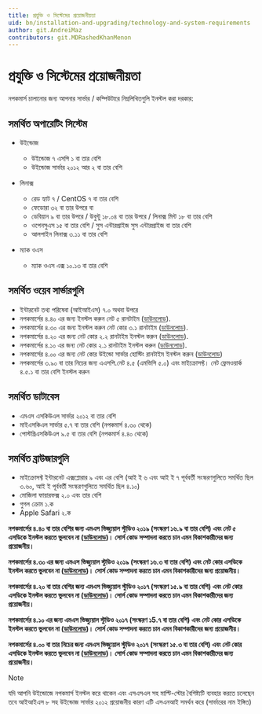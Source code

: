 ```yaml
---
title: প্রযুক্তি ও সিস্টেমের প্রয়োজনীয়তা
uid: bn/installation-and-upgrading/technology-and-system-requirements
author: git.AndreiMaz
contributors: git.MDRashedKhanMenon
---
```


# প্রযুক্তি ও সিস্টেমের প্রয়োজনীয়তা

নপকমার্স চালানোর জন্য আপনার সার্ভার / কম্পিউটারে নিম্নলিখিতগুলি ইনস্টল করা দরকার:

## সমর্থিত অপারেটিং সিস্টেম

* উইন্ডোজ
  * উইন্ডোজ ৭ এসপি ১ বা তার বেশি
  * উইন্ডোজ সার্ভার ২০১২ আর ২ বা তার বেশি

* লিনাক্স
  * রেড হ্যাট ৭ / CentOS ৭ বা তার বেশি
  * ফেডোরা ৩২ বা তার উপরে বা
  * ডেবিয়ান ৯ বা তার উপরে / উবুন্টু ১৮.০৪ বা তার উপরে / লিনাক্স মিন্ট ১৮ বা তার বেশি
  * ওপেনসুএস ১৫ বা তার বেশি / সুস এন্টারপ্রাইজ সুস এন্টারপ্রাইজ বা তার বেশি
  * আলপাইন লিনাক্স ৩.১১ বা তার বেশি

* ম্যাক ওএস
  * ম্যাক ওএস এক্স ১০.১৩ বা তার বেশি

## সমর্থিত ওয়েব সার্ভারগুলি

* ইন্টারনেট তথ্য পরিষেবা (আইআইএস) ৭.০ অথবা উপরে
* নপকমার্সের ৪.৪০ এর জন্য ইনস্টল করুন নেট ৫ রানটাইম ([ডাউনলোড](https://dotnet.microsoft.com/ডাউনলোড/dotnet/thank-you/runtime-aspnetcore-5.0.3-windows-hosting-bundle-installer)).
* নপকমার্সের ৪.৩০ এর জন্য  ইনস্টল করুন নেট কোর ৩.১ রানটাইম ([ডাউনলোড](https://dotnet.microsoft.com/ডাউনলোড/dotnet-core/thank-you/runtime-aspnetcore-3.1.3-windows-hosting-bundle-installer)).
* নপকমার্সের ৪.২০ এর জন্য নেট কোর ২.২ রানটাইম ইনস্টল করুন ([ডাউনলোড](https://dotnet.microsoft.com/ডাউনলোড)).
* নপকমার্সের ৪.১০ এর জন্য নেট কোর ২.১ রানটাইম ইনস্টল করুন ([ডাউনলোড](https://dotnet.microsoft.com/ডাউনলোড)).
* নপকমার্সের ৪.০০ এর জন্য নেট কোর উইন্ডো সার্ভার হোস্টিং রানটাইম ইনস্টল করুন ([ডাউনলোড](https://dotnet.microsoft.com/ডাউনলোড))
* নপকমার্সের ৩.৯০ বা তার নিচের জন্য এএসপি.নেট ৪.৫ (এমভিসি ৫.০) এবং মাইক্রোসফ্ট। নেট ফ্রেমওয়ার্ক ৪.৫.১ বা তার বেশি ইনস্টল করুন

## সমর্থিত ডাটাবেস

* এমএস এসকিউএল সার্ভার ২০১২ বা তার বেশি
* মাইএসকিএল সার্ভার ৫.৭ বা তার বেশি (নপকমার্স ৪.৩০ থেকে)
* পোস্টগ্রিএসকিউএল ৯.৫ বা তার বেশি (নপকমার্স ৪.৪০ থেকে)

## সমর্থিত ব্রাউজারগুলি

* মাইক্রোসফ্ট ইন্টারনেট এক্সপ্লোরার ৯ এবং এর বেশি (আই ই ৬ এবং আই ই ৭ পূর্ববর্তী সংস্করণগুলিতে সমর্থিত ছিল ৩.৬০, আই ই পূর্ববর্তী সংস্করণগুলিতে সমর্থিত ছিল ৪.১০)
* মোজিলা ফায়ারফক্স ২.০ এবং তার বেশি
* গুগল ক্রোম ১.ক
* Apple Safari ২.ক

**নপকমার্সের  ৪.৪০ বা তার বেশির জন্য এমএস ভিজ্যুয়াল স্টুডিও ২০১৯ (সংস্করণ ১৬.৯ বা তার বেশি) এবং নেট ৫ এসডিকে ইনস্টল করতে ভুলবেন না ([ডাউনলোড](https://dotnet.microsoft.com/ডাউনলোড/dotnet/thank-you/sdk-5.0.200-windows-x64-installer))। সোর্স কোড সম্পাদনা করতে চান এমন বিকাশকারীদের জন্য প্রয়োজনীয়।**

**নপকমার্সের  ৪.৩০ এর জন্য এমএস ভিজ্যুয়াল স্টুডিও ২০১৯ (সংস্করণ ১৬.৩ বা তার বেশি) এবং নেট কোর এসডিকে ইনস্টল করতে ভুলবেন না ([ডাউনলোড](https://dotnet.microsoft.com/ডাউনলোড/dotnet-core/thank-you/sdk-3.1.201-windows-x64-installer))। সোর্স কোড সম্পাদনা করতে চান এমন বিকাশকারীদের জন্য প্রয়োজনীয়।**

**নপকমার্সের ৪.২০ বা তার বেশির জন্য এমএস ভিজ্যুয়াল স্টুডিও ২০১৭ (সংস্করণ ১৫.৯ বা তার বেশি) এবং নেট কোর এসডিকে ইনস্টল করতে ভুলবেন না ([ডাউনলোড](https://dotnet.microsoft.com/ডাউনলোড))। সোর্স কোড সম্পাদনা করতে চান এমন বিকাশকারীদের জন্য প্রয়োজনীয়।**

**নপকমার্সের ৪.১০ এর জন্য এমএস ভিজ্যুয়াল স্টুডিও ২০১৭ (সংস্করণ ১5.৭ বা তার বেশি) এবং নেট কোর এসডিকে ইনস্টল করতে ভুলবেন না ([ডাউনলোড](https://dotnet.microsoft.com/ডাউনলোড))। সোর্স কোড সম্পাদনা করতে চান এমন বিকাশকারীদের জন্য প্রয়োজনীয়।**

**নপকমার্সের ৪.০০ বা তার নিচের জন্য এমএস ভিজ্যুয়াল স্টুডিও ২০১৭ (সংস্করণ ১৫.৩ বা তার বেশি) এবং নেট কোর এসডিকে ইনস্টল করতে ভুলবেন না ([ডাউনলোড](https://dotnet.microsoft.com/ডাউনলোড))। সোর্স কোড সম্পাদনা করতে চান এমন বিকাশকারীদের জন্য প্রয়োজনীয়।**

> [!NOTE]
> যদি আপনি উইন্ডোজে নপকমার্স ইনস্টল করে থাকেন এবং এসএসএল সহ মাল্টি-স্টোর বৈশিষ্ট্যটি ব্যবহার করতে চলেছেন তবে আইআইএস ৮ সহ উইন্ডোজ সার্ভার ২০১২ প্রয়োজনীয় কারণ এটি এসএনআই সমর্থন করে (সার্ভারের নাম ইঙ্গিত)
